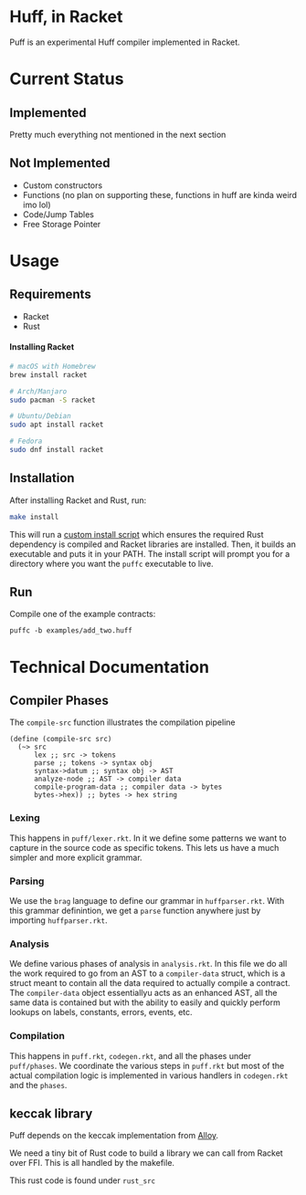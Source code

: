 # Huff, in Racket

Puff is an experimental Huff compiler implemented in Racket.

# Current Status

## Implemented

Pretty much everything not mentioned in the next section

## Not Implemented
- Custom constructors
- Functions (no plan on supporting these, functions in huff are kinda weird imo lol)
- Code/Jump Tables
- Free Storage Pointer

# Usage

## Requirements

- Racket
- Rust

#### Installing Racket

``` sh
# macOS with Homebrew
brew install racket

# Arch/Manjaro
sudo pacman -S racket

# Ubuntu/Debian
sudo apt install racket

# Fedora
sudo dnf install racket
```

## Installation

After installing Racket and Rust, run:

``` sh
make install
```

This will run a [custom install script](install.rkt) which ensures the required Rust dependency is compiled and Racket libraries are installed. Then, it builds an executable and puts it in your PATH. The install script will prompt you for a directory where you want the `puffc` executable to live.

## Run

Compile one of the example contracts:

`puffc -b examples/add_two.huff`

# Technical Documentation

## Compiler Phases

The `compile-src` function illustrates the compilation pipeline

``` racket
(define (compile-src src)
  (~> src
      lex ;; src -> tokens
      parse ;; tokens -> syntax obj
      syntax->datum ;; syntax obj -> AST
      analyze-node ;; AST -> compiler data
      compile-program-data ;; compiler data -> bytes
      bytes->hex)) ;; bytes -> hex string
```

### Lexing

This happens in `puff/lexer.rkt`. In it we define some patterns we want to capture in the source code as specific tokens. This lets us have a much simpler and more explicit grammar. 

### Parsing

We use the `brag` language to define our grammar in `huffparser.rkt`. With this grammar definintion, we get a `parse` function anywhere just by importing `huffparser.rkt`.

### Analysis

We define various phases of analysis in `analysis.rkt`. In this file we do all the work required to go from an AST to a `compiler-data` struct, which is a struct meant to contain all the data required to actually compile a contract. The `compiler-data` object essentiallyu acts as an enhanced AST, all the same data is contained but with the ability to easily and quickly perform lookups on labels, constants, errors, events, etc.

### Compilation

This happens in `puff.rkt`, `codegen.rkt`, and all the phases under `puff/phases`. We coordinate the various steps in `puff.rkt` but most of the actual compilation logic is implemented in various handlers in `codegen.rkt ` and the `phases`.

## keccak library

Puff depends on the keccak implementation from [Alloy](https://github.com/alloy-rs/core). 

We need a tiny bit of Rust code to build a library we can call from Racket over FFI. This is all handled by the makefile.

This rust code is found under `rust_src`


